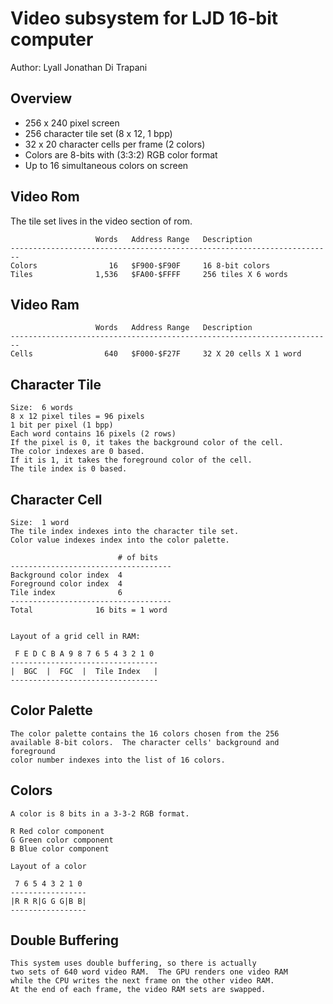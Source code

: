 <!-- Author:  Lyall Jonathan Di Trapani =========|=========|======== -->
Video subsystem for LJD 16-bit computer
=======================================

Author:  Lyall Jonathan Di Trapani


Overview
--------

- 256 x 240 pixel screen
- 256 character tile set (8 x 12, 1 bpp)
- 32 x 20 character cells per frame (2 colors)
- Colors are 8-bits with (3:3:2) RGB color format
- Up to 16 simultaneous colors on screen


Video Rom
---------

The tile set lives in the video section of rom.

```
                   Words   Address Range   Description
------------------------------------------------------------------------
Colors                16   $F900-$F90F     16 8-bit colors
Tiles              1,536   $FA00-$FFFF     256 tiles X 6 words
```


Video Ram
---------

```
                   Words   Address Range   Description
------------------------------------------------------------------------
Cells                640   $F000-$F27F     32 X 20 cells X 1 word
```


Character Tile
--------------

```
Size:  6 words
8 x 12 pixel tiles = 96 pixels
1 bit per pixel (1 bpp)
Each word contains 16 pixels (2 rows)
If the pixel is 0, it takes the background color of the cell.
The color indexes are 0 based.
If it is 1, it takes the foreground color of the cell.
The tile index is 0 based.
```


Character Cell
--------------

```
Size:  1 word
The tile index indexes into the character tile set.
Color value indexes index into the color palette.

                        # of bits
------------------------------------
Background color index  4
Foreground color index  4
Tile index              6
------------------------------------
Total              16 bits = 1 word


Layout of a grid cell in RAM:

 F E D C B A 9 8 7 6 5 4 3 2 1 0
---------------------------------
|  BGC  |  FGC  |  Tile Index   |
---------------------------------
```


Color Palette
-------------

```
The color palette contains the 16 colors chosen from the 256
available 8-bit colors.  The character cells' background and foreground
color number indexes into the list of 16 colors.
```


Colors
------

```
A color is 8 bits in a 3-3-2 RGB format.

R Red color component
G Green color component
B Blue color component

Layout of a color

 7 6 5 4 3 2 1 0
-----------------
|R R R|G G G|B B|
-----------------
```


Double Buffering
----------------

```
This system uses double buffering, so there is actually
two sets of 640 word video RAM.  The GPU renders one video RAM
while the CPU writes the next frame on the other video RAM.
At the end of each frame, the video RAM sets are swapped.
```
